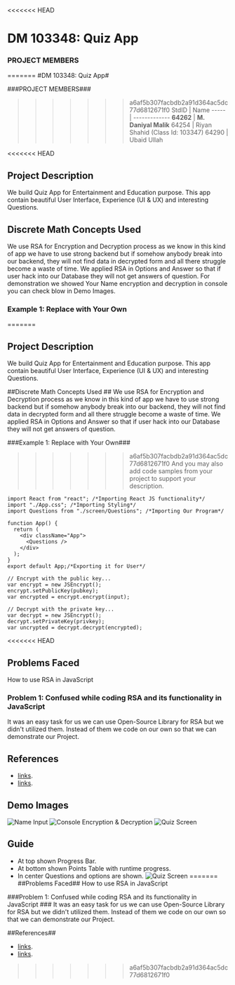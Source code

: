 <<<<<<< HEAD
# DM 103348: Quiz App

### PROJECT MEMBERS
=======
#DM 103348: Quiz App#

###PROJECT MEMBERS###
>>>>>>> a6af5b307facbdb2a91d364ac5dc77d6812671f0
StdID | Name
----- | -------------
**64262** | **M. Daniyal Malik** <!--this is the group leader in bold-->
64254 | Riyan Shahid (Class Id: 103347)
64290 | Ubaid Ullah

<<<<<<< HEAD
## Project Description
We build Quiz App for Entertainment and Education purpose. This app contain beautiful User Interface, Experience (UI & UX) and interesting Questions.

## Discrete Math Concepts Used
We use RSA for Encryption and Decryption process as we know in this kind of app we have to use strong backend but if somehow anybody break into our backend, they will not find data in decrypted form and all there struggle become a waste of time. We applied RSA in Options and Answer so that if user hack into our Database they will not get answers of question. For demonstration we showed Your Name encryption and decryption in console you can check blow in Demo Images.

### Example 1: Replace with Your Own
=======
## Project Description ##
We build Quiz App for Entertainment and Education purpose. This app contain beautiful User Interface, Experience (UI & UX) and interesting Questions.

##Discrete Math Concepts Used ##
We use RSA for Encryption and Decryption process as we know in this kind of app we have to use strong backend but if somehow anybody break into our backend, they will not find data in decrypted form and all there struggle become a waste of time. We applied RSA in Options and Answer so that if user hack into our Database they will not get answers of question.

###Example 1: Replace with Your Own###
>>>>>>> a6af5b307facbdb2a91d364ac5dc77d6812671f0
And you may also add code samples from your project to support your description. 
``` React JS ( open-source JavaScript library for building user interface for Website ).
import React from "react"; /*Importing React JS functionality*/
import "./App.css"; /*Importing Styling*/
import Questions from "./screen/Questions"; /*Importing Our Program*/

function App() {
  return (
    <div className="App">
      <Questions />
    </div>
  );
}
export default App;/*Exporting it for User*/
```
```
// Encrypt with the public key...
var encrypt = new JSEncrypt();
encrypt.setPublicKey(pubkey);
var encrypted = encrypt.encrypt(input);

// Decrypt with the private key...
var decrypt = new JSEncrypt();
decrypt.setPrivateKey(privkey);
var uncrypted = decrypt.decrypt(encrypted);
```

<<<<<<< HEAD
## Problems Faced
How to use RSA in JavaScript

### Problem 1: Confused while coding RSA and its functionality in JavaScript ###
It was an easy task for us we can use Open-Source Library for RSA but we didn't utilized them. Instead of them we code on our own so that we can demonstrate our Project. 

## References
- [links](https://github.com/Rizwanjamal/React-Test).
- [links](https://github.com/travist/jsencrypt).

## Demo Images
![Name Input](./src/assets/1st-Name-Input.PNG)
![Console Encryption & Decryption](./src/assets/2nd-Console-Encryption-&-Decryption.PNG)
![Quiz Screen](./src/assets/3rd-Quiz-Screen.PNG)

## Guide
- At top shown Progress Bar.
- At bottom shown Points Table with runtime progress.
- In center Questions and options are shown.
![Quiz Screen](./src/assets/3rd-Quiz-Screen.PNG)
=======
##Problems Faced##
How to use RSA in JavaScript

###Problem 1: Confused while coding RSA and its functionality in JavaScript ###
It was an easy task for us we can use Open-Source Library for RSA but we didn't utilized them. Instead of them we code on our own so that we can demonstrate our Project. 

##References##
- [links](https://github.com/Rizwanjamal/React-Test).
- [links](https://github.com/travist/jsencrypt).
>>>>>>> a6af5b307facbdb2a91d364ac5dc77d6812671f0
